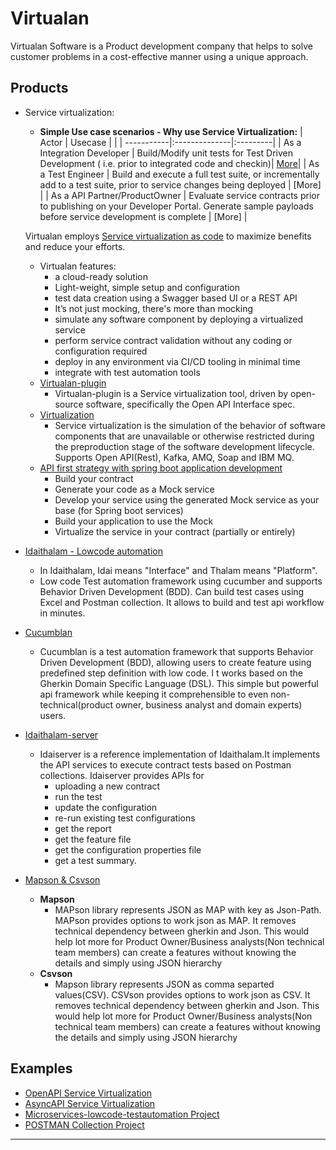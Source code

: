 # Virtualan

Virtualan Software is a Product development company that helps to solve customer problems in a cost-effective manner using a unique approach.   

## Products

- Service virtualization:
    - **Simple Use case scenarios - Why use Service Virtualization:**
    | Actor      | Usecase       |   |
    | -----------|:--------------|:---------|
    | As a Integration Developer | Build/Modify unit tests for Test Driven Development  ( i.e. prior to integrated code and checkin)| [More](Developer-usecase.md)|
    | As a Test Engineer  | Build and execute a full test suite, or incrementally add to a test suite, prior to service changes being deployed  | [More] |
    | As a API Partner/ProductOwner | Evaluate service contracts prior to publishing on your Developer Portal.  Generate sample payloads before service development is complete | [More] |

    Virtualan employs [Service virtualization as code](https://www.linkedin.com/groups/13908063/) to maximize benefits and reduce your efforts. 
    - Virtualan features:
        - a cloud-ready solution
        - Light-weight, simple setup and configuration
        - test data creation using a Swagger based UI or a REST API 
        - It’s not just mocking, there's more than mocking 
        - simulate any software component by deploying a virtualized service
        - perform service contract validation without any coding or configuration required
        - deploy in any environment via CI/CD tooling in minimal time
        - integrate with test automation tools
    - [Virtualan-plugin](https://github.com/virtualansoftware/virtualan/tree/master/modules/virtualan-plugin)
        - Virtualan-plugin is a Service virtualization tool, driven by  open-source software, specifically the Open API Interface spec.
    - [Virtualization](https://github.com/virtualansoftware/virtualan/tree/master/modules/virtualization)
        - Service virtualization is the simulation of the behavior of software components that are unavailable or otherwise restricted during the preproduction stage of the software development lifecycle. Supports Open API(Rest), Kafka, AMQ, Soap and IBM MQ.
     - [API first strategy with spring boot application development](Api-first.md) 
        - Build your contract 
        - Generate your code as a Mock service
        - Develop your service using the generated Mock service as your base (for Spring boot services)
        - Build your application to use the Mock
        - Virtualize the service in your contract (partially or entirely)
- [Idaithalam - Lowcode automation](https://github.com/virtualansoftware/idaithalam)
    - In Idaithalam, Idai means "Interface" and Thalam means "Platform".
    - Low code Test automation framework using cucumber and supports Behavior Driven Development (BDD). Can build test cases using Excel and Postman collection. It allows to build and test api workflow in minutes.
- [Cucumblan](https://github.com/virtualansoftware/cucumblan)
    - Cucumblan is a test automation framework that supports Behavior Driven Development (BDD), allowing users to create feature using predefined step definition with low code. I t works based on the Gherkin Domain Specific Language (DSL). This simple but powerful api framework while keeping it comprehensible to even non-technical(product owner, business analyst and domain experts) users.
- [Idaithalam-server](https://github.com/virtualansoftware/idaithalam-server)
    - Idaiserver is a reference implementation of Idaithalam.It implements the API services to execute contract tests based on Postman collections.
        Idaiserver provides APIs for 
        - uploading a new contract
        - run the test
        - update the configuration
        - re-run existing test configurations
        - get the report
        - get the feature file
        - get the configuration properties file
        - get a test summary.
- [Mapson & Csvson](https://github.com/virtualansoftware/mapson)
    - **Mapson**
        - MAPson library represents JSON as MAP with key as Json-Path. MAPson provides options to work json as MAP. It removes technical dependency between gherkin and Json. This would help lot more for Product Owner/Business analysts(Non technical team members) can create a features without knowing the details and simply using JSON hierarchy
    - **Csvson**
        -  Mapson library represents JSON as comma separted values(CSV). CSVson provides options to work json as CSV. It removes technical dependency between gherkin and Json. This would help lot more for Product Owner/Business analysts(Non technical team members) can create a features without knowing the details and simply using JSON hierarchy

## Examples
- [OpenAPI Service Virtualization](https://github.com/virtualansoftware/service-virtualization-openapi)
- [AsyncAPI Service Virtualization](https://github.com/virtualansoftware/AsyncAPI-Virtualization) 
- [Microservices-lowcode-testautomation Project](https://github.com/virtualansoftware/microservices-lowcode-testautomation) 
- [POSTMAN Collection Project](https://github.com/virtualansoftware/idaithalam-postman-collection-lowcode-automation) 

----
